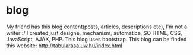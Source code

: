 # blog
My friend has this blog content(posts, articles, descriptions etc), I'm not a writer :/
I created just designe, mechanism, automatica, SO HTML, CSS, JavaScript, AJAX, PHP.
This blog uses bootstrap.
This blog can be finded this website: http://tabularasa.uw.hu/index.html
